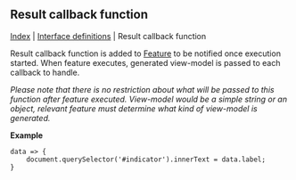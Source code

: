 ## Result callback function

[Index](/docs/README.md) | [Interface definitions](/docs/interface/README.md) | Result callback function

Result callback function is added to [Feature](/docs/objects/feature/README.md) to be notified once execution started. When feature executes, generated view-model is passed to each callback to handle.

*Please note that there is no restriction about what will be passed to this function after feature executed. View-model would be a simple string or an object, relevant feature must determine what kind of view-model is generated.*

**Example**

    data => {
        document.querySelector('#indicator').innerText = data.label;
    }
